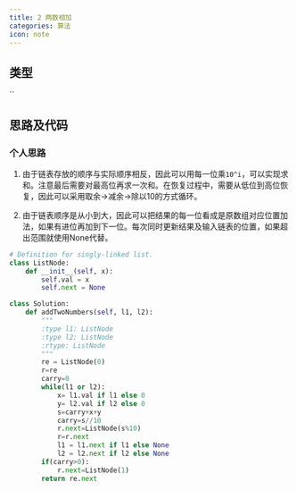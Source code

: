 ```yaml
---
title: 2 两数相加
categories: 算法
icon: note
---
```


## 类型

``

## 思路及代码

### 个人思路

1. 由于链表存放的顺序与实际顺序相反，因此可以用每一位乘`10^i`，可以实现求和。注意最后需要对最高位再求一次和。在恢复过程中，需要从低位到高位恢复，因此可以采用取余->减余->除以10的方式循环。

2. 由于链表顺序是从小到大，因此可以把结果的每一位看成是原数组对应位置加法，如果有进位再加到下一位。每次同时更新结果及输入链表的位置，如果超出范围就使用None代替。

```python
# Definition for singly-linked list.
class ListNode:
    def __init__(self, x):
        self.val = x
        self.next = None

class Solution:
    def addTwoNumbers(self, l1, l2):
        """
        :type l1: ListNode
        :type l2: ListNode
        :rtype: ListNode
        """
        re = ListNode(0)
        r=re
        carry=0
        while(l1 or l2):
            x= l1.val if l1 else 0
            y= l2.val if l2 else 0
            s=carry+x+y
            carry=s//10
            r.next=ListNode(s%10)
            r=r.next
            l1 = l1.next if l1 else None
            l2 = l2.next if l2 else None
        if(carry>0):
            r.next=ListNode(1)
        return re.next
```
